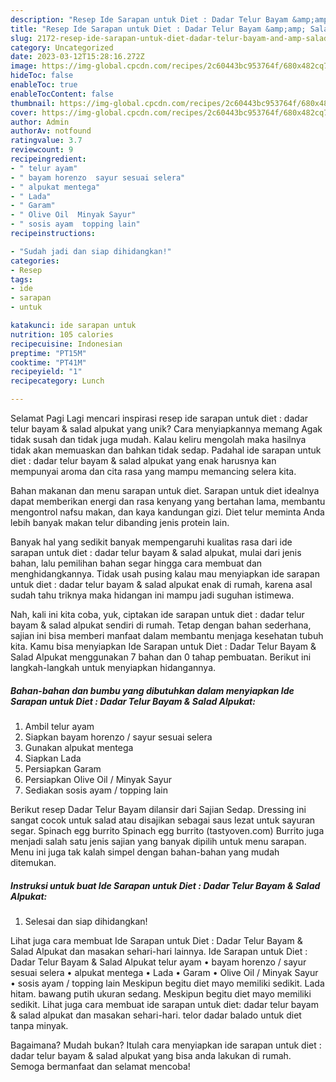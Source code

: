 ```yaml
---
description: "Resep Ide Sarapan untuk Diet : Dadar Telur Bayam &amp;amp; Salad Alpukat yang Lezat, Sempurna"
title: "Resep Ide Sarapan untuk Diet : Dadar Telur Bayam &amp;amp; Salad Alpukat yang Lezat, Sempurna"
slug: 2172-resep-ide-sarapan-untuk-diet-dadar-telur-bayam-and-amp-salad-alpukat-yang-lezat-sempurna
category: Uncategorized
date: 2023-03-12T15:28:16.272Z
image: https://img-global.cpcdn.com/recipes/2c60443bc953764f/680x482cq70/ide-sarapan-untuk-diet-dadar-telur-bayam-salad-alpukat-foto-resep-utama.jpg
hideToc: false
enableToc: true
enableTocContent: false
thumbnail: https://img-global.cpcdn.com/recipes/2c60443bc953764f/680x482cq70/ide-sarapan-untuk-diet-dadar-telur-bayam-salad-alpukat-foto-resep-utama.jpg
cover: https://img-global.cpcdn.com/recipes/2c60443bc953764f/680x482cq70/ide-sarapan-untuk-diet-dadar-telur-bayam-salad-alpukat-foto-resep-utama.jpg
author: Admin
authorAv: notfound
ratingvalue: 3.7
reviewcount: 9
recipeingredient:
- " telur ayam"
- " bayam horenzo  sayur sesuai selera"
- " alpukat mentega"
- " Lada"
- " Garam"
- " Olive Oil  Minyak Sayur"
- " sosis ayam  topping lain"
recipeinstructions:

- "Sudah jadi dan siap dihidangkan!"
categories:
- Resep
tags:
- ide
- sarapan
- untuk

katakunci: ide sarapan untuk 
nutrition: 105 calories
recipecuisine: Indonesian
preptime: "PT15M"
cooktime: "PT41M"
recipeyield: "1"
recipecategory: Lunch

---
```



Selamat Pagi Lagi mencari inspirasi resep ide sarapan untuk diet : dadar telur bayam &amp; salad alpukat yang unik? Cara menyiapkannya memang Agak tidak susah dan tidak juga mudah. Kalau keliru mengolah maka hasilnya tidak akan memuaskan dan bahkan tidak sedap. Padahal ide sarapan untuk diet : dadar telur bayam &amp; salad alpukat yang enak harusnya kan mempunyai aroma dan cita rasa yang mampu memancing selera kita.


Bahan makanan dan menu sarapan untuk diet. Sarapan untuk diet idealnya dapat memberikan energi dan rasa kenyang yang bertahan lama, membantu mengontrol nafsu makan, dan kaya kandungan gizi. Diet telur meminta Anda lebih banyak makan telur dibanding jenis protein lain.

Banyak hal yang sedikit banyak mempengaruhi kualitas rasa dari ide sarapan untuk diet : dadar telur bayam &amp; salad alpukat, mulai dari jenis bahan, lalu pemilihan bahan segar hingga cara membuat dan menghidangkannya. Tidak usah pusing kalau mau menyiapkan ide sarapan untuk diet : dadar telur bayam &amp; salad alpukat enak di rumah, karena asal sudah tahu triknya maka hidangan ini mampu jadi suguhan istimewa.


Nah, kali ini kita coba, yuk, ciptakan ide sarapan untuk diet : dadar telur bayam &amp; salad alpukat sendiri di rumah. Tetap dengan bahan sederhana, sajian ini bisa memberi manfaat dalam membantu menjaga kesehatan tubuh kita. Kamu bisa menyiapkan Ide Sarapan untuk Diet : Dadar Telur Bayam &amp; Salad Alpukat menggunakan 7 bahan dan 0 tahap pembuatan. Berikut ini langkah-langkah untuk menyiapkan hidangannya.

<!--inarticleads1-->

##### Bahan-bahan dan bumbu yang dibutuhkan dalam menyiapkan Ide Sarapan untuk Diet : Dadar Telur Bayam &amp; Salad Alpukat:

1. Ambil  telur ayam
1. Siapkan  bayam horenzo / sayur sesuai selera
1. Gunakan  alpukat mentega
1. Siapkan  Lada
1. Persiapkan  Garam
1. Persiapkan  Olive Oil / Minyak Sayur
1. Sediakan  sosis ayam / topping lain


Berikut resep Dadar Telur Bayam dilansir dari Sajian Sedap. Dressing ini sangat cocok untuk salad atau disajikan sebagai saus lezat untuk sayuran segar. Spinach egg burrito Spinach egg burrito (tastyoven.com) Burrito juga menjadi salah satu jenis sajian yang banyak dipilih untuk menu sarapan. Menu ini juga tak kalah simpel dengan bahan-bahan yang mudah ditemukan. 

<!--inarticleads2-->

##### Instruksi untuk buat Ide Sarapan untuk Diet : Dadar Telur Bayam &amp; Salad Alpukat:


1. Selesai dan siap dihidangkan!

Lihat juga cara membuat Ide Sarapan untuk Diet : Dadar Telur Bayam &amp; Salad Alpukat dan masakan sehari-hari lainnya. Ide Sarapan untuk Diet : Dadar Telur Bayam &amp; Salad Alpukat telur ayam • bayam horenzo / sayur sesuai selera • alpukat mentega • Lada • Garam • Olive Oil / Minyak Sayur • sosis ayam / topping lain Meskipun begitu diet mayo memiliki sedikit. Lada hitam. bawang putih ukuran sedang. Meskipun begitu diet mayo memiliki sedikit. Lihat juga cara membuat ide sarapan untuk diet: dadar telur bayam &amp; salad alpukat dan masakan sehari-hari. telor dadar balado untuk diet tanpa minyak. 

Bagaimana? Mudah bukan? Itulah cara menyiapkan ide sarapan untuk diet : dadar telur bayam &amp; salad alpukat yang bisa anda lakukan di rumah. Semoga bermanfaat dan selamat mencoba!
